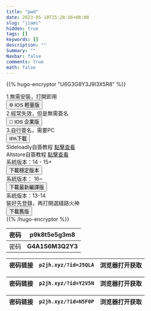 ```yaml
---
title: "pwd"
date: 2023-05-10T15:28:56+08:00
slug: "jiami"
hidden: true
tags: []
keywords: []
description: ""
Summary: ""
Navbar: false
comments: true
math: false
---
```




<!--more-->

{{% hugo-encryptor "U6G3G8Y3J9I3X5R8" %}}
<div class="col-12">1.無需安裝，打開即用</div>
<div class="col-12">
    <a href="https://manhuapica.com">
        <button class="btn btn-primary w-50">🌐 IOS 輕量版</button>
    </a>
</div>
<div class="col-12">2.經常失效，但是無需簽名</div>
<div class="col-12">
    <a href="https://picawiki.xyz/201/">
        <button class="btn btn-primary w-50">🏬 IOS 企業版</button>
    </a></div>
<div class="col-12">3.自行簽名，需要PC</div>
<div class="col-12">
    <button class="btn btn-primary w-50" data-bs-toggle="collapse"
            data-bs-target="#ipaDownload" aria-expanded="false"><i
                class="icon-apple"></i> IPA下載
    </button>
</div>
<div class="accordion-item">
    <div id="ipaDownload" class="accordion-collapse collapse"
            data-bs-parent="#accordionExample1" style="">
        <div class="accordion-body">
            <div class="row">
                <div class="col-12">
                    Sideloadly自簽教程
                    <a class="text-primary"
                        href="http://picawiki.xyz/164/">點擊查看</a>
                </div>
                <div class="col-12">
                    Altstore自簽教程
                    <a class="text-primary"
                        href="https://picawiki.xyz/168/">點擊查看</a>
                </div>
                <div class="col-12">系統版本：14 - 15+</div>
                <div class="col-12">
                    <a download="ios.ipa" href="/wp-content/themes/pic-pwa/config/file/ios15.ipa?ver=2.1a">
                        <button class="btn btn-primary w-50">下載穩定版本</button>
                    </a>
                </div>
                <div class="col-12">系統版本： 16~</div>
                <div class="col-12">
                    <a download="ios.ipa" href="/wp-content/themes/pic-pwa/config/file/ios16.ipa?ver=2.1a">
                        <button class="btn btn-primary w-50">下載最新編譯版</button>
                    </a>
                </div>
                <div class="col-12">系統版本：13-14</div>
                <div class="col-12">裝好先登錄，再打開選綫路火神</div>
                <div class="col-12">
                    <a download="ios.ipa" href="/wp-content/themes/pic-pwa/config/file/ios13.ipa?ver=2.1a">
                        <button class="btn btn-primary w-50">下載舊版</button>
                    </a>
                </div>
            </div>
        </div>
    </div>
</div>
{{% /hugo-encryptor %}}



| 密码 | **p9k8t5e5g3m8** |
| ---- | ---------------- |
| 密码 | **G4A1S6M3Q2Y3** |



| 密码链接 | `p2jh.xyz/?id=J5QLA` | 浏览器打开获取 |
| -------- | -------------------- | -------------- |



| 密码链接 | `p2jh.xyz/?id=Y2V5N` | 浏览器打开获取 |
| -------- | -------------------- | -------------- |



| 密码链接 | `p2jh.xyz/?id=N5F0P` | 浏览器打开获取 |
| -------- | -------------------- | -------------- |

